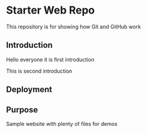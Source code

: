 # Starter Web Repo

This repository is for showing how Git and GitHub work

## Introduction
Hello everyone it is first introduction

This is second introduction
## Deployment

## Purpose

Sample website with plenty of files for demos
